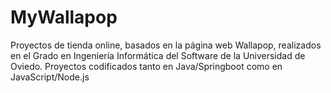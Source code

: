 # MyWallapop

Proyectos de tienda online, basados en la página web Wallapop, realizados en el Grado en Ingeniería Informática del Software de la Universidad de Oviedo.
Proyectos codificados tanto en Java/Springboot como en JavaScript/Node.js
